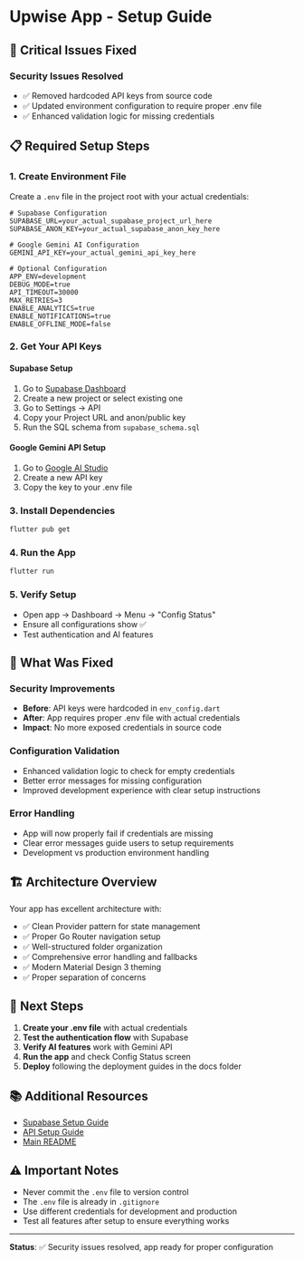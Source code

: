 # Upwise App - Setup Guide

## 🚨 Critical Issues Fixed

### Security Issues Resolved
- ✅ Removed hardcoded API keys from source code
- ✅ Updated environment configuration to require proper .env file
- ✅ Enhanced validation logic for missing credentials

## 📋 Required Setup Steps

### 1. Create Environment File
Create a `.env` file in the project root with your actual credentials:

```env
# Supabase Configuration
SUPABASE_URL=your_actual_supabase_project_url_here
SUPABASE_ANON_KEY=your_actual_supabase_anon_key_here

# Google Gemini AI Configuration
GEMINI_API_KEY=your_actual_gemini_api_key_here

# Optional Configuration
APP_ENV=development
DEBUG_MODE=true
API_TIMEOUT=30000
MAX_RETRIES=3
ENABLE_ANALYTICS=true
ENABLE_NOTIFICATIONS=true
ENABLE_OFFLINE_MODE=false
```

### 2. Get Your API Keys

#### Supabase Setup
1. Go to [Supabase Dashboard](https://app.supabase.com)
2. Create a new project or select existing one
3. Go to Settings → API
4. Copy your Project URL and anon/public key
5. Run the SQL schema from `supabase_schema.sql`

#### Google Gemini API Setup
1. Go to [Google AI Studio](https://makersuite.google.com/app/apikey)
2. Create a new API key
3. Copy the key to your .env file

### 3. Install Dependencies
```bash
flutter pub get
```

### 4. Run the App
```bash
flutter run
```

### 5. Verify Setup
- Open app → Dashboard → Menu → "Config Status"
- Ensure all configurations show ✅
- Test authentication and AI features

## 🔧 What Was Fixed

### Security Improvements
- **Before**: API keys were hardcoded in `env_config.dart`
- **After**: App requires proper .env file with actual credentials
- **Impact**: No more exposed credentials in source code

### Configuration Validation
- Enhanced validation logic to check for empty credentials
- Better error messages for missing configuration
- Improved development experience with clear setup instructions

### Error Handling
- App will now properly fail if credentials are missing
- Clear error messages guide users to setup requirements
- Development vs production environment handling

## 🏗️ Architecture Overview

Your app has excellent architecture with:
- ✅ Clean Provider pattern for state management
- ✅ Proper Go Router navigation setup
- ✅ Well-structured folder organization
- ✅ Comprehensive error handling and fallbacks
- ✅ Modern Material Design 3 theming
- ✅ Proper separation of concerns

## 🚀 Next Steps

1. **Create your .env file** with actual credentials
2. **Test the authentication flow** with Supabase
3. **Verify AI features** work with Gemini API
4. **Run the app** and check Config Status screen
5. **Deploy** following the deployment guides in the docs folder

## 📚 Additional Resources

- [Supabase Setup Guide](SUPABASE_SETUP.md)
- [API Setup Guide](README_API_SETUP.md)
- [Main README](README.md)

## ⚠️ Important Notes

- Never commit the `.env` file to version control
- The `.env` file is already in `.gitignore`
- Use different credentials for development and production
- Test all features after setup to ensure everything works

---

**Status**: ✅ Security issues resolved, app ready for proper configuration
